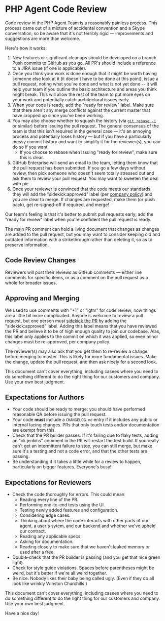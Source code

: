 # PHP Agent Code Review
Code review in the PHP Agent Team is a reasonably painless process. This
process came out of a mixture of accidental convention and a Skype
conversation, so be aware that it's not terribly rigid — improvements and
suggestions are more than welcome.

Here's how it works:

1. New features or significant cleanups should be developed on a branch. Push
   commits to GitHub as you go. All PR's should include a reference to a JIRA
   issue (if one is applicable).
2. Once you think your work is done enough that it might be worth having
   someone else look at it (it doesn't have to be done at this point), issue a
   pull request, noting what you've done and what is not yet done -- it will
   help your team if you outline the basic architecture and areas you think
   might break. This will allow the rest of the team to put more eyes on your
   work and potentially catch architectural issues early.
3. When your code is ready, add the "ready for review" label. Make sure that
   there aren't any merge conflicts against the current master that have
   cropped up since you've been working.
4. You may also choose whether to squash the history (via [`git rebase
   -i`](http://git-scm.com/book/en/Git-Tools-Rewriting-History) or similar)
   before issuing the pull request. The general consensus of the team is that
   this isn't required in the general case — it's an annoying process and
   potentially loses history — but if you have a particularly messy commit
   history and want to simplify it for the reviewer(s), you can do so if you
   want.
   - If you choose to rebase when issuing "ready for review", make sure this is
     clear.
5. GitHub Enterprise will send an email to the team, letting them know that the
   pull request has been submitted. If you go a few days without review, then
   pick someone who doesn't seem totally stressed out and ask them to review
   your pull request. You may want to sweeten the deal with pie.
6. Once your reviewer is convinced that the code meets our standards, they will
   add the "sidekick:approved" label (per [company policy][sidekick]) and you
   are clear to merge. If changes are requested, make them (or push back), get
   re-signed-off if required, and merge!

Our team's feeling is that it's better to submit pull requests early; add the
"ready for review" label when you're confident the pull request is ready.

The main PR comment can hold a living document that changes as changes are
added to the pull request, but you may want to consider keeping old and
outdated information with a strikethrough rather than deleting it, so as to
preserve information.

## Code Review Changes
Reviewers will post their reviews as GitHub comments — either line comments for
specific items, or as a comment on the pull request as a whole for broader
issues.

## Approving and Merging
We used to use comments with "+1" or "lgtm" for code review; now things are a
little bit more complicated. Anyone is welcome to review a pull
request, but one person must [sidekick the PR][sidekick] by adding the
"sidekick:approved" label. Adding this label means that you have reviewed the
PR and believe it to be of high enough quality to join our codebase. Alas, this
label only applies to the commit on which it was applied, so even minor changes
must be re-approved, per company policy.

The reviewer(s) may also ask that you get them to re-review a change before
merging to master. This is likely for more fundamental issues. Make the change,
update the pull request, and then ask nicely for a second look.

This document can't cover everything, including casees where you need to do
something different to do the right thing for our customers and company. Use
your own best judgment.

## Expectations for Authors
* Your code should be ready to merge: you should have performed reasonable QA
  before issuing the pull request.
* Your code **must** include a `CHANGELOG.md` entry if it includes any public
  or internal facing changes. PRs that only touch tests and/or documentation
  are exempt from this.
* Check that the PR builder passes. If it's failing due to flaky tests, adding
  an "ok jenkins" comment in the PR will restart the test build. If you really
  can't get an intermittent failure to stop, you can still merge, but make sure
  it's a testing and not a code error, and that the other tests are passing.
* Be understanding if it takes a little while for a review to happen,
  particularly on bigger features. Everyone's busy!

## Expectations for Reviewers
* Check the code thoroughly for errors. This could mean:
  - Reading every line of the PR.
  - Performing end-to-end tests using the UI.
  - Testing newly added features and configuration.
  - Considering edge cases.
  - Thinking about where the code interacts with other parts of our agent, a
    user's sytem, and our backend and whether we've upheld our contract.
  - Reading any applicable specs.
  - Asking for documentation.
  - Reading closely to make sure that we haven't leaked memory or used after a
    free.
* Double-check that the PR builder is passing (and you get that nice green
  light).
* Check for style guide violations. Spaces before parentheses might be weird,
  but it's better if we're all weird together.
* Be nice. Nobody likes their baby being called ugly. (Even if they do all look
  like wrinkly Winston Churchills.)

This document can't cover everything, including casees where you need to do
something different to do the right thing for our customers and company. Use
your own best judgment.

Have a nice day!

[sidekick]: https://pages.datanerd.us/engineering-management/processes/software-development-process/sidekick.html "Sidekick: Change control and quality review"
